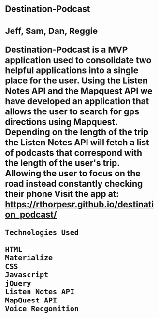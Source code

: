 <h1>Destination-Podcast<h1>
  Jeff, Sam, Dan, Reggie
  
  
   Destination-Podcast is a MVP application used to consolidate two helpful applications into a single place for the user.
   Using the Listen Notes API and the Mapquest API we have developed an application that allows the user to search for gps
   directions using Mapquest.  Depending on the length of the trip the Listen Notes API will fetch a list of podcasts that 
   correspond with the length of the user's trip.  Allowing the user to focus on the road instead constantly checking their phone
   Visit the app at: https://rthorpesr.github.io/destination_podcast/
   
    Technologies Used
    
    HTML
    Materialize
    CSS
    Javascript
    jQuery
    Listen Notes API
    MapQuest API
    Voice Recgonition

